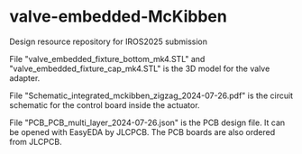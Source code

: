 # valve-embedded-McKibben
Design resource repository for IROS2025 submission

File "valve_embedded_fixture_bottom_mk4.STL" and "valve_embedded_fixture_cap_mk4.STL" is the 3D model for the valve adapter.

File "Schematic_integrated_mckibben_zigzag_2024-07-26.pdf" is the circuit schematic for the control board inside the actuator.

File "PCB_PCB_multi_layer_2024-07-26.json" is the PCB design file. It can be opened with EasyEDA by JLCPCB. The PCB boards are also ordered from JLCPCB.

